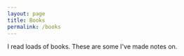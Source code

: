 ```yaml
---
layout: page
title: Books
permalink: /books
---
```

I read loads of books. These are some I've made notes on.
